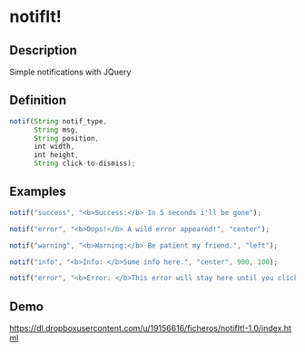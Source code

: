 notifIt!
=

Description
-
Simple notifications with JQuery

Definition
-
````javascript
notif(String notif_type, 
      String msg, 
      String position, 
      int width, 
      int height, 
      String click-to-dismiss);
````

Examples
-
````javascript
notif("success", "<b>Success:</b> In 5 seconds i'll be gone");

notif("error", "<b>Oops!</b> A wild error appeared!", "center");

notif("warning", "<b>Warning:</b> Be patient my friend.", "left");

notif("info", "<b>Info: </b>Some info here.", "center", 900, 100);

notif("error", "<b>Error: </b>This error will stay here until you click it.", "center", 500, 60, "click-to-dismiss");
````
Demo
-
https://dl.dropboxusercontent.com/u/19156616/ficheros/notifIt!-1.0/index.html
